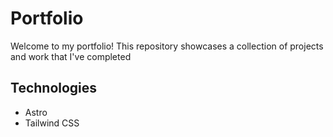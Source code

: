 # Portfolio

Welcome to my portfolio! This repository showcases a collection of projects and work that I've completed

## Technologies

-   Astro
-   Tailwind CSS

